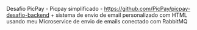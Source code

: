 Desafio PicPay - Picpay simplificado - https://github.com/PicPay/picpay-desafio-backend + sistema de envio de email personalizado com HTML usando meu Microservice de envio de emails conectado com RabbitMQ
